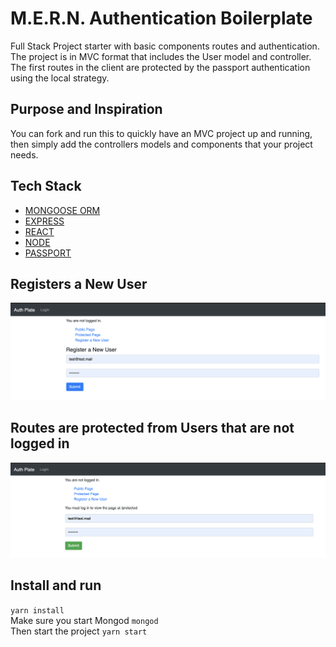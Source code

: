 # M.E.R.N. Authentication Boilerplate
Full Stack Project starter with basic components routes and authentication. The project is in MVC format that includes the User model and controller. The first routes in the client are protected by the passport authentication using the local strategy. 

## Purpose and Inspiration
You can fork and run this to quickly have an MVC project up and running, then simply add the controllers models and components that your project needs.

## Tech Stack
+ [MONGOOSE ORM](https://www.npmjs.com/package/mongoose)
+ [EXPRESS](https://www.npmjs.com/package/express)
+ [REACT](https://reactjs.org/)
+ [NODE](https://nodejs.org/en/)
+ [PASSPORT](http://www.passportjs.org/docs/username-password/)

## Registers a New User
![Register A New User](/client/public/images/Register.png)

## Routes are protected from Users that are not logged in
![Register A New User](/client/public/images/ProtectedRoute.png)

## Install and run
`yarn install` <br>
Make sure you start Mongod
`mongod` <br>
Then start the project
`yarn start`
